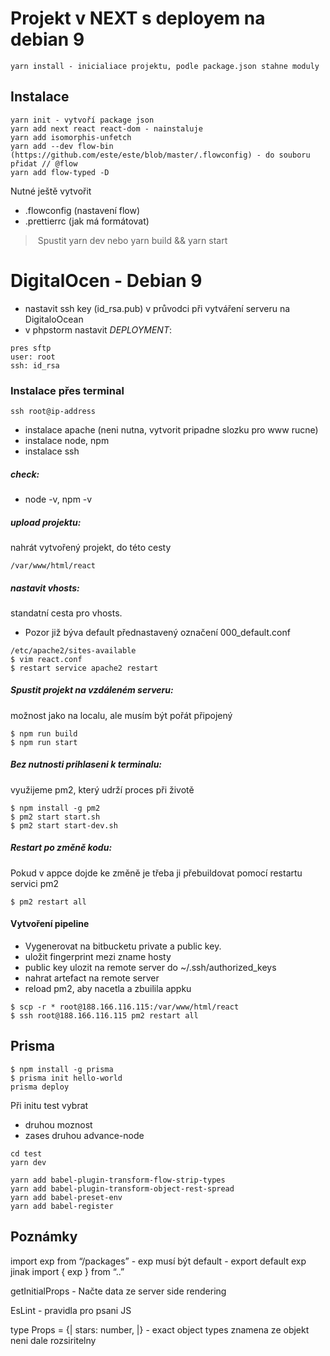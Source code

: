 # Projekt v NEXT s deployem na debian 9
```
yarn install - inicialiace projektu, podle package.json stahne moduly
```
## Instalace
```
yarn init - vytvoří package json
yarn add next react react-dom - nainstaluje
yarn add isomorphis-unfetch
yarn add --dev flow-bin (https://github.com/este/este/blob/master/.flowconfig) - do souboru přidat // @flow
yarn add flow-typed -D
```
Nutné ještě vytvořit
- .flowconfig (nastavení flow)
- .prettierrc (jak má formátovat)

> Spustit yarn dev nebo yarn build && yarn start

# DigitalOcen - Debian 9
- nastavit ssh key (id_rsa.pub) v průvodci při vytváření serveru na DigitaloOcean
- v phpstorm nastavit *DEPLOYMENT*:
```
pres sftp
user: root
ssh: id_rsa
```
### Instalace přes terminal
```
ssh root@ip-address
```
- instalace apache (neni nutna, vytvorit pripadne slozku pro www rucne)
- instalace node, npm
- instalace ssh

##### check:
- node -v, npm -v

##### upload projektu:
nahrát vytvořený projekt, do této cesty
```
/var/www/html/react
```
##### nastavit vhosts:
standatní cesta pro vhosts.
- Pozor již býva default přednastavený označení 000_default.conf
```
/etc/apache2/sites-available
$ vim react.conf
$ restart service apache2 restart
```
##### Spustit projekt na vzdáleném serveru:
možnost jako na localu, ale musím být pořát připojený
```
$ npm run build
$ npm run start
```

##### Bez nutnosti prihlaseni k terminalu:
využijeme pm2, který udrží proces při životě
```
$ npm install -g pm2
$ pm2 start start.sh
$ pm2 start start-dev.sh
```

##### Restart po změně kodu:
Pokud v appce dojde ke změně je třeba ji přebuildovat pomocí restartu servici pm2
```
$ pm2 restart all
```

#### Vytvoření pipeline
- Vygenerovat na bitbucketu private a public key.
- uložit fingerprint mezi zname hosty
- public key ulozit na remote server do ~/.ssh/authorized_keys
- nahrat artefact na remote server
- reload pm2, aby nacetla a zbuilila appku
```
$ scp -r * root@188.166.116.115:/var/www/html/react
$ ssh root@188.166.116.115 pm2 restart all
```

## Prisma
```
$ npm install -g prisma
$ prisma init hello-world
prisma deploy
```

Při initu test vybrat
- druhou moznost
- zases druhou advance-node

```
cd test
yarn dev

yarn add babel-plugin-transform-flow-strip-types
yarn add babel-plugin-transform-object-rest-spread
yarn add babel-preset-env
yarn add babel-register
```
## Poznámky
import exp from “/packages” - exp musí být default - export default exp jinak
import { exp } from “..”

getInitialProps - Načte data ze server side rendering

<Hello name=“Kitty” fn=/>

EsLint - pravidla pro psani JS

type Props = {|
  stars: number,
|} - exact object types znamena ze objekt neni dale rozsiritelny
